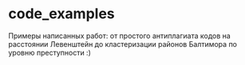 # code_examples
Примеры написанных работ: от простого антиплагиата кодов на расстоянии Левенштейн до кластеризации районов Балтимора по уровню преступности :)
